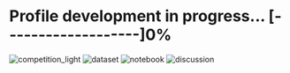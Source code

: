 <!--
### Hi there 👋
**caesarmario/caesarmario** is a ✨ _special_ ✨ repository because its `README.md` (this file) appears on your GitHub profile.
Here are some ideas to get you started: -->

# Profile development in progress... [-------------------]0%

![competition_light](https://road-to-kaggle-grandmaster.vercel.app/api/badges/3490494/competition/light)
![dataset](https://road-to-kaggle-grandmaster.vercel.app/api/badges/3490494/dataset/light)
![notebook](https://road-to-kaggle-grandmaster.vercel.app/api/badges/3490494/notebook/light)
![discussion](https://road-to-kaggle-grandmaster.vercel.app/api/badges/3490494/discussion/light)
